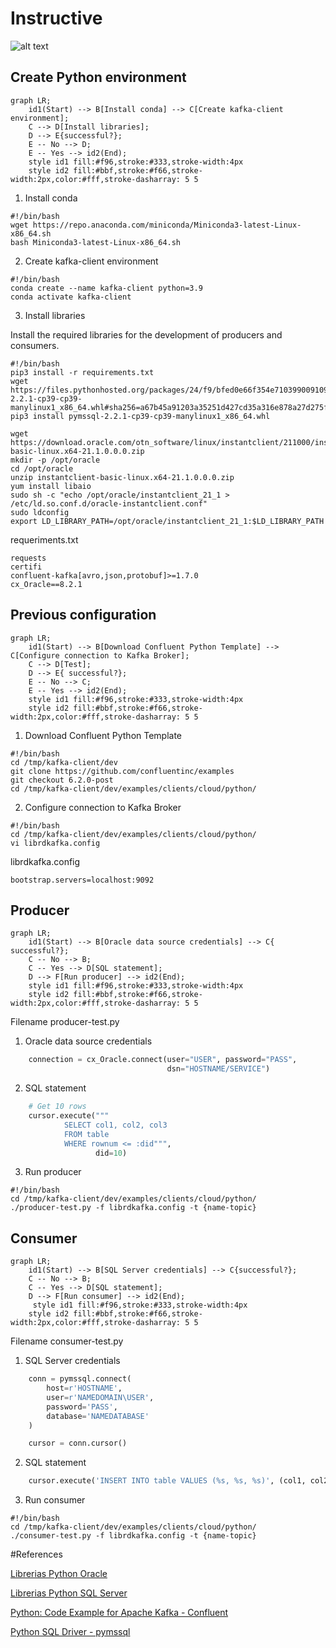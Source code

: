 # Instructive

![alt text][architecture]

## Create Python environment

```mermaid
graph LR;
    id1(Start) --> B[Install conda] --> C[Create kafka-client environment];
    C --> D[Install libraries];
    D --> E{successful?};
    E -- No --> D;
    E -- Yes --> id2(End);
    style id1 fill:#f96,stroke:#333,stroke-width:4px
    style id2 fill:#bbf,stroke:#f66,stroke-width:2px,color:#fff,stroke-dasharray: 5 5
```

1. Install conda

```shell
#!/bin/bash
wget https://repo.anaconda.com/miniconda/Miniconda3-latest-Linux-x86_64.sh
bash Miniconda3-latest-Linux-x86_64.sh
```

2. Create kafka-client environment

```shell
#!/bin/bash
conda create --name kafka-client python=3.9
conda activate kafka-client
```

3. Install libraries

Install the required libraries for the development of producers and consumers.
```shell
#!/bin/bash
pip3 install -r requirements.txt
wget https://files.pythonhosted.org/packages/24/f9/bfed0e66f354e710399009109f89b3046a7a96373e036772b4cc32491189/pymssql-2.2.1-cp39-cp39-manylinux1_x86_64.whl#sha256=a67b45a91203a35251d427cd35a316e878a27d275f20a6ae815a0db6bb0769de
pip3 install pymssql-2.2.1-cp39-cp39-manylinux1_x86_64.whl

wget https://download.oracle.com/otn_software/linux/instantclient/211000/instantclient-basic-linux.x64-21.1.0.0.0.zip
mkdir -p /opt/oracle
cd /opt/oracle
unzip instantclient-basic-linux.x64-21.1.0.0.0.zip
yum install libaio
sudo sh -c "echo /opt/oracle/instantclient_21_1 > /etc/ld.so.conf.d/oracle-instantclient.conf"
sudo ldconfig
export LD_LIBRARY_PATH=/opt/oracle/instantclient_21_1:$LD_LIBRARY_PATH
```

requeriments.txt
```text
requests
certifi
confluent-kafka[avro,json,protobuf]>=1.7.0
cx_Oracle==8.2.1
```

## Previous configuration

```mermaid
graph LR;
    id1(Start) --> B[Download Confluent Python Template] --> C[Configure connection to Kafka Broker];
    C --> D[Test];
    D --> E{ successful?};
    E -- No --> C;
    E -- Yes --> id2(End);
    style id1 fill:#f96,stroke:#333,stroke-width:4px
    style id2 fill:#bbf,stroke:#f66,stroke-width:2px,color:#fff,stroke-dasharray: 5 5
```

1. Download Confluent Python Template
```shell
#!/bin/bash
cd /tmp/kafka-client/dev
git clone https://github.com/confluentinc/examples
git checkout 6.2.0-post
cd /tmp/kafka-client/dev/examples/clients/cloud/python/
```

2. Configure connection to Kafka Broker
```shell
#!/bin/bash
cd /tmp/kafka-client/dev/examples/clients/cloud/python/
vi librdkafka.config
```
librdkafka.config
```text
bootstrap.servers=localhost:9092
```


## Producer

```mermaid
graph LR;
    id1(Start) --> B[Oracle data source credentials] --> C{ successful?};
    C -- No --> B;
    C -- Yes --> D[SQL statement];
    D --> F[Run producer] --> id2(End);
    style id1 fill:#f96,stroke:#333,stroke-width:4px
    style id2 fill:#bbf,stroke:#f66,stroke-width:2px,color:#fff,stroke-dasharray: 5 5
```

Filename producer-test.py


1. Oracle data source credentials

```python
    connection = cx_Oracle.connect(user="USER", password="PASS",
                                   dsn="HOSTNAME/SERVICE")
```
2. SQL statement
```python
    # Get 10 rows
    cursor.execute("""
            SELECT col1, col2, col3
            FROM table
            WHERE rownum <= :did""",
                   did=10)
```

3. Run producer
```shell
#!/bin/bash
cd /tmp/kafka-client/dev/examples/clients/cloud/python/
./producer-test.py -f librdkafka.config -t {name-topic}
```



## Consumer

```mermaid
graph LR;
    id1(Start) --> B[SQL Server credentials] --> C{successful?};
    C -- No --> B;
    C -- Yes --> D[SQL statement];
    D --> F[Run consumer] --> id2(End);
     style id1 fill:#f96,stroke:#333,stroke-width:4px
    style id2 fill:#bbf,stroke:#f66,stroke-width:2px,color:#fff,stroke-dasharray: 5 5
```

Filename consumer-test.py

1. SQL Server credentials

```python
    conn = pymssql.connect(
        host=r'HOSTNAME',
        user=r'NAMEDOMAIN\USER',
        password='PASS',
        database='NAMEDATABASE'
    )

    cursor = conn.cursor()
```
2. SQL statement
```python
    cursor.execute('INSERT INTO table VALUES (%s, %s, %s)', (col1, col2, col3))
```

3. Run consumer
```shell
#!/bin/bash
cd /tmp/kafka-client/dev/examples/clients/cloud/python/
./consumer-test.py -f librdkafka.config -t {name-topic}
```




#References


[Librerias Python Oracle][1]

[Librerias Python SQL Server][2]

[Python: Code Example for Apache Kafka - Confluent][3]

[Python SQL Driver - pymssql][4]


[1]: https://cx-oracle.readthedocs.io/en/latest/user_guide/installation.html#oracle-instant-client-zip-files
[2]: https://pymssql.readthedocs.io/en/latest/intro.html
[3]: https://docs.confluent.io/platform/current/tutorials/examples/clients/docs/python.html
[4]: https://docs.microsoft.com/en-us/sql/connect/python/pymssql/step-3-proof-of-concept-connecting-to-sql-using-pymssql?view=sql-server-ver15

[architecture]: https://github.com/imendozah/kafka-cli-py/raw/master/images/architecture.png "Logo Title Text 2"

